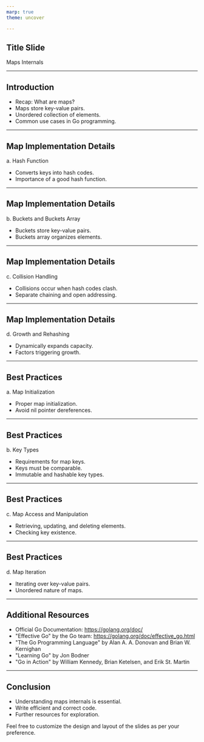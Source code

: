 ```yaml
---
marp: true
theme: uncover

---
```

## Title Slide
Maps Internals

---
## Introduction
- Recap: What are maps?
- Maps store key-value pairs.
- Unordered collection of elements.
- Common use cases in Go programming.

---
## Map Implementation Details
a. Hash Function
- Converts keys into hash codes.
- Importance of a good hash function.

---
## Map Implementation Details
b. Buckets and Buckets Array
- Buckets store key-value pairs.
- Buckets array organizes elements.

---
## Map Implementation Details
c. Collision Handling
- Collisions occur when hash codes clash.
- Separate chaining and open addressing.

---
## Map Implementation Details
d. Growth and Rehashing
- Dynamically expands capacity.
- Factors triggering growth.

---
## Best Practices
a. Map Initialization
- Proper map initialization.
- Avoid nil pointer dereferences.

---
## Best Practices
b. Key Types
- Requirements for map keys.
- Keys must be comparable.
- Immutable and hashable key types.

---
## Best Practices
c. Map Access and Manipulation
- Retrieving, updating, and deleting elements.
- Checking key existence.

---
## Best Practices
d. Map Iteration
- Iterating over key-value pairs.
- Unordered nature of maps.

---
## Additional Resources
- Official Go Documentation: https://golang.org/doc/
- "Effective Go" by the Go team: https://golang.org/doc/effective_go.html
- "The Go Programming Language" by Alan A. A. Donovan and Brian W. Kernighan
- "Learning Go" by Jon Bodner
- "Go in Action" by William Kennedy, Brian Ketelsen, and Erik St. Martin

---
## Conclusion
- Understanding maps internals is essential.
- Write efficient and correct code.
- Further resources for exploration.

Feel free to customize the design and layout of the slides as per your preference.